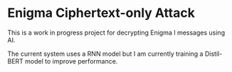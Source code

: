 # Enigma Ciphertext-only Attack

This is a work in progress project for decrypting Enigma I messages using AI.

The current system uses a RNN model but I am currently training a Distil-BERT model to improve performance.